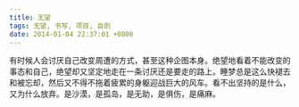 ```yaml
---
title: 无望
tags: 无望, 书写, 项目, 自剖
date: 2014-01-04 22:37:01 +0800
---
```



有时候人会讨厌自己改变周遭的方式，甚至这种企图本身。绝望地看着不能改变的事态和自己，绝望却又坚定地走在一条讨厌还是要走的路上。睡梦总是这么快褪去和被忘却，然后又不得不拖着疲累的身躯迎战巨大的风车。看不出坚持的是什么，又为什么放弃。是沙漠，是孤岛，是无助，是俱伤，是痛麻。

